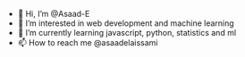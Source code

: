 - 👋 Hi, I’m @Asaad-E
- 👀 I’m interested in web development and machine learning
- 🌱 I’m currently learning javascript, python, statistics and ml
- 📫 How to reach me @asaadelaissami

<!---
Asaad-E/Asaad-E is a ✨ special ✨ repository because its `README.md` (this file) appears on your GitHub profile.
You can click the Preview link to take a look at your changes.
--->
